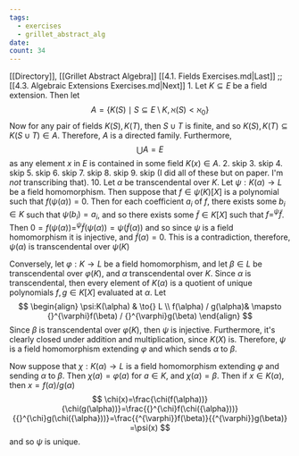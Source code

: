 ```yaml
---
tags:
  - exercises
  - grillet_abstract_alg
date:
count: 34
---
```

[[Directory]], [[Grillet Abstract Algebra]]
[[4.1. Fields Exercises.md|Last]] ;; [[4.3. Algebraic Extensions Exercises.md|Next]]
1. 
Let ${} K \subseteq E {}$ be a field extension. Then let
$$
A=\{K(S) \mid S \subseteq E \setminus K,\, \aleph(S)<\aleph_{0} \}
$$
Now for any pair of fields $K(S),\, K(T) {}$, then ${} S \cup T {}$ is finite, and so ${} K(S),\, K(T) \subseteq K(S \cup T) \in A {}$. Therefore, ${} A$ is a directed family. Furthermore, 
$$
\bigcup A=E
$$
as any element $x {}$ in ${} E$ is contained in some field ${} K(x) \in A {}$.
2. skip
3. skip
4. skip
5. skip
6. skip
7. skip
8. skip
9. skip
 (I did all of these but on paper. I'm *not* transcribing that).
 10. 
 Let $\alpha$ be transcendental over $K$. Let $\psi:K(\alpha)\to{}L {}$ be a field homomorphism. Then suppose that ${} f \in \psi(K)[X] {}$ is a polynomial such that ${} f(\psi(\alpha))=0 {}$. Then for each coefficient ${} a_{i} {}$ of ${} f$, there exists some ${} b_{i} \in K {}$ such that ${} \psi(b_{ i})=a_{i} {}$, and so there exists some ${} \tilde{f} \in K[X] {}$ such that ${} f=^{\psi}\tilde{f} {}$. Then ${} 0=f(\psi(\alpha))=^{\psi} \tilde{f}(\psi(\alpha))=\psi(\tilde{f}(\alpha)) {}$ and so since $\psi$ is a field homomorphism it is injective, and ${} \tilde{f}(\alpha)=0 {}$. This is a contradiction, therefore, $\psi(\alpha) {}$ is transcendental over ${} \psi(K) {}$

 Conversely, let ${} \varphi :K\to{}L {}$ be a field homomorphism, and let ${} \beta \in L {}$ be transcendental over ${} \varphi(K) {}$, and $\alpha$ transcendental over $K {}$. Since $\alpha {}$ is transcendental, then every element of ${} K(\alpha) {}$ is a quotient of unique polynomials ${} f,\, g \in K[X] {}$ evaluated at $\alpha {}$. Let 
$$
\begin{align}
 \psi:K(\alpha)  & \to{} L  \\
 f(\alpha) / g(\alpha)&  \mapsto {}^{\varphi}f(\beta) / {}^{\varphi}g(\beta)
 \end{align}
$$
Since $\beta$ is transcendental over ${} \varphi(K) {}$, then $\psi$ is injective. Furthermore, it's clearly closed under addition and multiplication, since $K(X)$ is. Therefore, $\psi$ is a field homomorphism extending $\varphi$ and which sends $\alpha$ to $\beta$. 

Now suppose that $\chi:K(\alpha)\to{}L {}$ is a field homomorphism extending $\varphi$ and sending $\alpha$ to $\beta$. Then ${} \chi(a)=\varphi(a) {}$ for ${} a \in K {}$, and $\chi(\alpha)=\beta {}$. Then if ${} x \in K(\alpha) {}$, then ${} x=f(\alpha)/g(\alpha) {}$
$$
\chi(x)=\frac{\chi(f(\alpha))}{\chi(g(\alpha))}=\frac{{}^{\chi}f(\chi({\alpha}))}{{}^{\chi}g(\chi({\alpha}))}=\frac{{^{\varphi}}f(\beta)}{{^{\varphi}}g(\beta)} =\psi(x)
$$
and so $\psi$ is unique.

